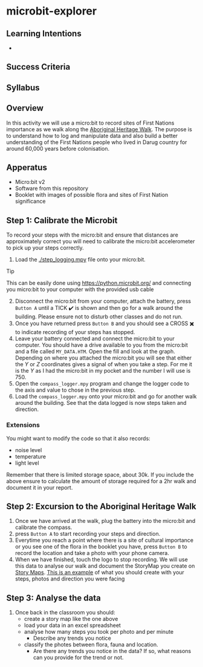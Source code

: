 # microbit-explorer

## Learning Intentions
-

## Success Criteria

## Syllabus

## Overview
In this activity we will use a micro:bit to record sites of First Nations importance as we walk along the [Aboriginal Heritage Walk](https://www.nationalparks.nsw.gov.au/things-to-do/walking-tracks/aboriginal-heritage-walk). The purpose is to understand how to log and manipulate data and also build a better understanding of the First Nations people who lived in Darug country for around 60,000 years before colonisation. 

## Apperatus
- Micro:bit v2
- Software from this repository
- Booklet with images of possible flora and sites of First Nation significance

## Step 1: Calibrate the Microbit
To record your steps with the micro:bit and ensure that distances are approximately correct
you will need to calibrate the micro:bit accelerometer to pick up your steps correctly.

1. Load the [./step_logging.mpy]() file onto your micro:bit. 

> [!TIP]
> This can be easily done using https://python.microbit.org/ and connecting you micro:bit to your computer with the provided usb cable

2. Disconnect the micro:bit from your computer, attach the battery, press `Button A` until a TICK :heavy_check_mark: is shown and then go for a walk around the building. Please ensure not to disturb other classes and do not run.
3. Once you have returned press `Button B` and you should see a CROSS :heavy_multiplication_x: to indicate recording of your steps has stopped. 
4. Leave your battery connected and connect the micro:bit to your computer. You should have a drive available to you from the micro:bit and a file called `MY_DATA.HTM`. Open the fill and look at the graph. Depending on where you attached the micro:bit you will see that either the *Y* or *Z* coordinates gives a signal of when you take a step. For me it is the *Y* as I had the micro:bit in my pocket and the number I will use is 750.
5. Open the `compass_logger.mpy` program and change the logger code to the axis and value to chose in the previous step.
6. Load the `compass_logger.mpy` onto your micro:bit and go for another walk around the building. See that the data logged is now steps taken and direction.

### Extensions
You might want to modify the code so that it also records:
- noise level
- temperature
- light level

Remember that there is limited storage space, about 30k. If you include the above ensure to calculate the amount of storage required for a 2hr walk and document it in your report.

## Step 2: Excursion to the Aboriginal Heritage Walk
1. Once we have arrived at the walk, plug the battery into the micro:bit and calibrate the compass. 
1. press `Button A` to start recording your steps and direction.
1. Everytime you reach a point where there is a site of cultural importance or you see one of the flora in the booklet you have, press `Button B` to record the location and take a photo with your phone camera.
1. When we have finished, touch the logo to stop recording. We will use this data to analyse our walk and document the StoryMap you create on [Story Maps](https://storymaps.com/). [This is an example](https://storymaps.com/stories/df2f47bd02674c43ba6c70e861bdf997) of what you should create with your steps, photos and direction you were facing

## Step 3: Analyse the data
1. Once back in the classroom you should:
    - create a story map like the one above
    - load your data in an excel spreadsheet
    - analyse how many steps you took per photo and per minute
        - Describe any trends you notice
    - classify the photes between flora, fauna and location. 
        - Are there any trends you notice in the data? If so, what reasons can you provide for the trend or not.